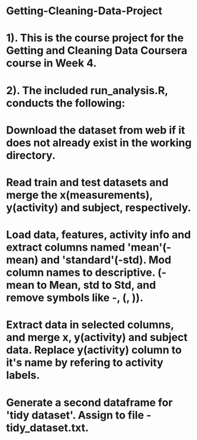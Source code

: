 # Getting-Cleaning-Data-Project

# 1). This is the course project for the Getting and Cleaning Data Coursera course in Week 4.

# 2). The included run_analysis.R, conducts the following:

# Download the dataset from web if it does not already exist in the working directory.

# Read train and test datasets and merge the x(measurements), y(activity) and subject, respectively.

# Load data, features, activity info and extract columns named 'mean'(-mean) and 'standard'(-std). Mod column names to descriptive. (-mean to Mean, std to Std, and remove symbols like -, (, )).

# Extract data in selected columns, and merge x, y(activity) and subject data. Replace y(activity) column to it's name by refering to activity labels.

# Generate a second dataframe for 'tidy dataset'. Assign to file - tidy_dataset.txt.
